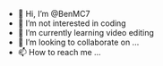 - 👋 Hi, I’m @BenMC7
- 👀 I’m not interested in coding
- 🌱 I’m currently learning video editing
- 💞️ I’m looking to collaborate on ...
- 📫 How to reach me ...

<!---
BenMC7/BenMC7 is a ✨ special ✨ repository because its `README.md` (this file) appears on your GitHub profile.
You can click the Preview link to take a look at your changes.
--->
